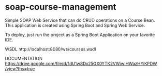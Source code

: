 # soap-course-management
Simple SOAP Web Service that can do CRUD operations on a Course Bean. This application is created using Spring Boot and Spring Web Service.

To deploy, just run the project as a Spring Boot Application on your favorite IDE.

WSDL
http://localhost:8080/ws/courses.wsdl

DOCUMENTATION
https://drive.google.com/file/d/1dU1w8Dx25GX0YTK2VWiwIHWazHYiKPDW/view?ths=true
